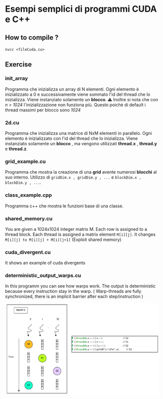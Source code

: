# Esempi semplici di programmi CUDA e C++



## How to compile ?

`nvcc <fileCuda.cu>`

## Exercise



### init_array

Programma che inizializza un array di N elementi. Ogni elemento
è inizializzato a 0 e successivamente viene sommato l'id del thread che lo inizializza.
Viene instanziato solamente un **blocco**.
⚠ Inoltre si nota che con _n > 1024_ l'inizializzazione non funziona più.
Questo poichè di default i thread massimi per blocco sono _1024_

### 2d.cu

Programma che inizializza una matrice di NxM elementi in parallelo. Ogni elemento
è inizializzato con l'id del thread che lo inizializza.
Viene instanziato solamente un **blocco** , ma vengono utilizzati **thread.x** , **thread.y** e **thread.z**. 

### grid_example.cu

Programma che mostra la creazione di una **grid** avente numerosi **blocchi** al suo interno.
Utilizzo di `gridDim.x , gridDim.y , ...` e `blockDim.x , blockDim.y , ...`.

### class_example.cpp

Programma c++ che mostra le funzioni base di una classe.

### shared_memory.cu

You are given a 1024x1024 integer matrix M.
Each row is assigned to a thread block.
Each thread is assigned a matrix element `M[i][j]`.
It changes `M[i][j] to M[i][j] + M[i][j+1]` (Exploit shared memory)

### cuda_divergent.cu

It shows an example of cuda divergents

### deterministic_output_warps.cu

In this programm you can see how warps work. The output is deterministic because every instruction stay in the warp.
( Warp-threads are fully synchronized, there is an implicit barrier after each step/instruction )


<img src ="img/deterministic_output_warps.cu.png" alt = 'img' ></img>












